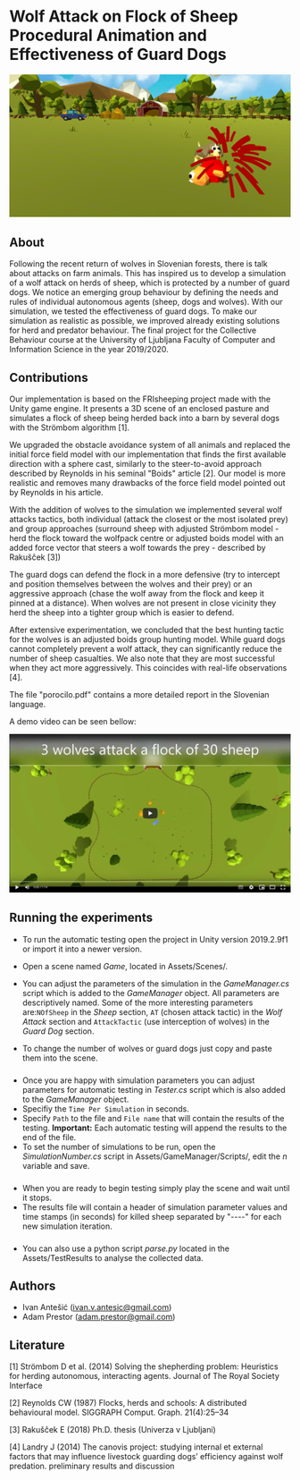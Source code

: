 # Wolf Attack on Flock of Sheep Procedural Animation and Effectiveness of Guard Dogs
![sreenshot](screenshot.PNG)

## About
Following the recent return of wolves in Slovenian forests, there is talk about attacks on farm animals. This has inspired us to develop a simulation of a wolf attack on herds of sheep, 
which is protected by a number of guard dogs. We notice an emerging group behaviour by defining the needs and rules of individual autonomous agents (sheep, dogs and wolves). 
With our simulation, we tested the effectiveness of guard dogs. To make our simulation as realistic as possible, we improved already existing solutions for herd and predator behaviour.
The final project for the Collective Behaviour course at the University of Ljubljana Faculty of Computer and Information Science in the year 2019/2020.

## Contributions
Our implementation is based on the FRIsheeping project made with the Unity game engine. 
It presents a 3D scene of an enclosed pasture and simulates a flock of sheep being herded back into a barn by several dogs with the Strömbom algorithm [1]. 

We upgraded the obstacle avoidance system of all animals and replaced the initial force field model with our implementation that finds the first available direction with a sphere cast, 
similarly to the steer-to-avoid approach described by Reynolds in his seminal "Boids" article [2]. 
Our model is more realistic and removes many drawbacks of the force field model pointed out by Reynolds in his article. 

With the addition of wolves to the simulation we implemented several wolf attacks tactics, both individual (attack the closest or the most isolated prey) 
and group approaches (surround sheep with adjusted Strömbom model - herd the flock toward the wolfpack centre or adjusted boids model with an added force vector that steers a wolf towards the prey - described by Rakušček [3])

The guard dogs can defend the flock in a more defensive (try to intercept and position themselves between the wolves and their prey) 
or an aggressive approach (chase the wolf away from the flock and keep it pinned at a distance). 
When wolves are not present in close vicinity they herd the sheep into a tighter group which is easier to defend. 

After extensive experimentation, we concluded that the best hunting tactic for the wolves is an adjusted boids group hunting model.
While guard dogs cannot completely prevent a wolf attack, they can significantly reduce the number of sheep casualties. We also note that they are most successful when they act more aggressively. This coincides with real-life observations [4].

The file "porocilo.pdf" contains a more detailed report in the Slovenian language.

A demo video can be seen bellow:

[![demo video](video.png)](https://www.youtube.com/watch?v=sy5GVh0IQkQ&feature=youtu.be)

## Running the experiments
* To run the automatic testing open the project in Unity version 2019.2.9f1 or import it into a newer version.

* Open a scene named *Game*, located in Assets/Scenes/. 
* You can adjust the parameters of the simulation in the *GameManager.cs* script which is added to the *GameManager* object. All parameters are descriptively named. 
Some of the more interesting parameters are:`NOfSheep` in the *Sheep* section, `AT` (chosen attack tactic) in the *Wolf Attack* section and `AttackTactic` (use interception of wolves) in the *Guard Dog* section. 
* To change the number of wolves or guard dogs just copy and paste them into the scene.
###
* Once you are happy with simulation parameters you can adjust parameters for automatic testing in *Tester.cs* script which is also added to the *GameManager* object.
* Specifiy the `Time Per Simulation` in seconds.
* Specify `Path` to the file and `File name` that will contain the results of the testing. 
**Important:** Each automatic testing will append the results to the end of the file.
* To set the number of simulations to be run, open the *SimulationNumber.cs* script in Assets/GameManager/Scripts/, edit the *n* variable and save.
###
* When you are ready to begin testing simply play the scene and wait until it stops. 
* The results file will contain a header of simulation parameter values and time stamps (in seconds) for killed sheep separated by "----" for each new simulation iteration.
###
* You can also use a python script *parse<area>.py* located in the Assets/TestResults to analyse the collected data.

## Authors
* Ivan Antešić (ivan.v.antesic@gmail.com) 
* Adam Prestor (adam.prestor@gmail.com)

## Literature
[1] Strömbom D et al. (2014) Solving the shepherding problem: Heuristics for herding autonomous, interacting agents. Journal of The Royal Society Interface

[2] Reynolds CW (1987) Flocks, herds and schools: A distributed behavioural model. SIGGRAPH Comput. Graph. 21(4):25–34

[3] Rakušček E (2018) Ph.D. thesis (Univerza v Ljubljani)

[4] Landry J (2014) The canovis project: studying internal et external factors that may influence livestock guarding dogs’ efficiency against wolf predation. preliminary results and discussion
